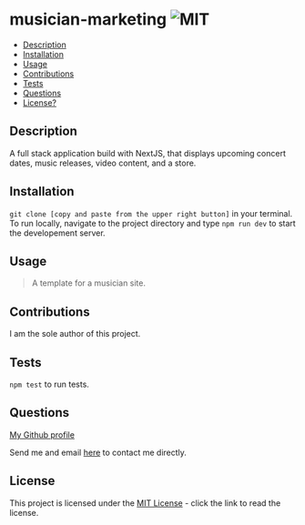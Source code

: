# musician-marketing  ![MIT](https://img.shields.io/badge/license-MIT-green)

  - [Description](#description)
  - [Installation](#installation)
  - [Usage](#usage)
  - [Contributions](#contributions)
  - [Tests](#tests)
  - [Questions](#questions)
  - [License?](#license)

  ## Description
 
  A full stack application build with NextJS, that displays upcoming concert dates, music releases, video content, and a store.

  ## Installation

  ```git clone [copy and paste from the upper right button]``` in your terminal. To run locally, navigate to the project directory and type ```npm run dev``` to start the developement server.

  ## Usage

  > A template for a musician site.

  ## Contributions
  
  I am the sole author of this project.

  ## Tests

  ```npm test``` to run tests.

  ## Questions

  [My Github profile](https://github.com/guitarkeegan)

  Send me and email [here](mailto:keegananglim@gmail.com) to contact me directly.

  ## License
  This project is licensed under the [MIT License](https://choosealicense.com/licenses/mit/) - click the link to read the license.
  
 